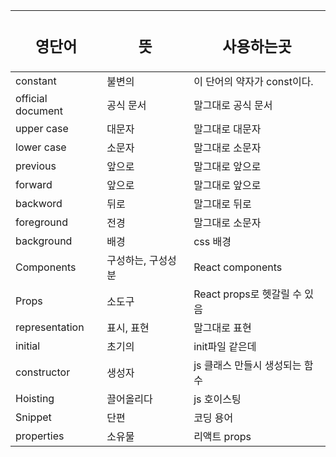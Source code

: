 | <h2>영단어</h2>   | <h2>뜻</h2>        | <h2>사용하는곳</h2>            |
| ----------------- | ------------------ | ------------------------------ |
| constant          | 불변의             | 이 단어의 약자가 const이다.    |
| official document | 공식 문서          | 말그대로 공식 문서             |
| upper case        | 대문자             | 말그대로 대문자                |
| lower case        | 소문자             | 말그대로 소문자                |
| previous          | 앞으로             | 말그대로 앞으로                |
| forward           | 앞으로             | 말그대로 앞으로                |
| backword          | 뒤로               | 말그대로 뒤로                  |
| foreground        | 전경               | 말그대로 소문자                |
| background        | 배경               | css 배경                       |
| Components        | 구성하는, 구성성분 | React components               |
| Props             | 소도구             | React props로 헷갈릴 수 있음   |
| representation    | 표시, 표현         | 말그대로 표현                  |
| initial           | 초기의             | init파일 같은데                |
| constructor       | 생성자             | js 클래스 만들시 생성되는 함수 |
| Hoisting          | 끌어올리다         | js 호이스팅                    |
| Snippet           | 단편               | 코딩 용어                      |
| properties        | 소유물             | 리액트 props                   |
